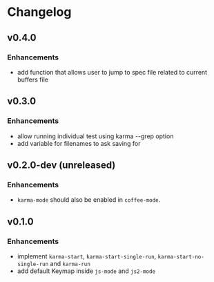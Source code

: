 # Changelog

## v0.4.0

### Enhancements

  * add function that allows user to jump to spec file related to current buffers file

## v0.3.0

### Enhancements

  * allow running individual test using karma --grep option
  * add variable for filenames to ask saving for

## v0.2.0-dev (unreleased)

### Enhancements

  * `karma-mode` should also be enabled in `coffee-mode`.

## v0.1.0

### Enhancements

  * implement `karma-start`, `karma-start-single-run`, `karma-start-no-single-run` and `karma-run`
  * add default Keymap inside `js-mode` and `js2-mode`
